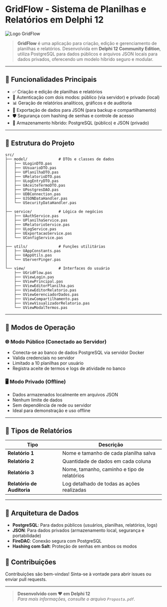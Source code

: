 # GridFlow - Sistema de Planilhas e Relatórios em Delphi 12

![Logo GridFlow](https://i.ibb.co/5hdhgTjd/Logo.png)

> **GridFlow** é uma aplicação para criação, edição e gerenciamento de planilhas e relatórios. Desenvolvida em **Delphi 12 Community Edition**, utiliza PostgreSQL para dados públicos e arquivos JSON locais para dados privados, oferecendo um modelo híbrido seguro e modular.

---

## 🚀 Funcionalidades Principais

- ✅ Criação e edição de planilhas e relatórios
- 🔐 Autenticação com dois modos: público (via servidor) e privado (local)
- 📊 Geração de relatórios analíticos, gráficos e de auditoria
- 🔄 Exportação de dados para JSON (para backup e compartilhamento)
- 🛡️ Segurança com hashing de senhas e controle de acesso
- 📂 Armazenamento híbrido: PostgreSQL (público) e JSON (privado)

---

## 🧩 Estrutura do Projeto

```
src/
├── model/              # DTOs e classes de dados
│   ├── ULoginDTO.pas
│   ├── UUsuarioDTO.pas
│   ├── UPlanilhaDTO.pas
│   ├── URelatorioDTO.pas
│   ├── ULogEntryDTO.pas
│   ├── UAceiteTermoDTO.pas
│   ├── UPostgresDAO.pas
│   ├── UDBConnection.pas
│   ├── UJSONDataHandler.pas
│   └── USecurityDataHandler.pas
│
├── service/            # Lógica de negócios
│   ├── UAuthService.pas
│   ├── UPlanilhaService.pas
│   ├── URelatorioService.pas
│   ├── ULogService.pas
│   ├── UExportacaoService.pas
│   └── UConfigService.pas
│
├── utils/              # Funções utilitárias
│   ├── UAppConstants.pas
│   ├── UAppUtils.pas
│   └── UServerPinger.pas
│
└── view/               # Interfaces do usuário
    ├── UGridFlow.pas
    ├── UViewLogin.pas
    ├── UViewPrincipal.pas
    ├── UViewEditorPlanilha.pas
    ├── UViewEditorRelatorio.pas
    ├── UViewGerenciadorDados.pas
    ├── UViewCompartilhamento.pas
    ├── UViewVisualizadorRelatorio.pas
    └── UViewModalTermos.pas
```

---

## 🔐 Modos de Operação

### 🌐 Modo Público (Conectado ao Servidor)
- Conecta-se ao banco de dados PostgreSQL via servidor Docker
- Valida credenciais no servidor
- Limitado a 10 planilhas por usuário
- Registra aceite de termos e logs de atividade no banco

### 🖥️ Modo Privado (Offline)
- Dados armazenados localmente em arquivos JSON
- Nenhum limite de dados
- Sem dependência de rede ou servidor
- Ideal para demonstração e uso offline

---

## 📝 Tipos de Relatórios

| Tipo | Descrição |
|------|----------|
| **Relatório 1** | Nome e tamanho de cada planilha salva |
| **Relatório 2** | Quantidade de dados em cada coluna |
| **Relatório 3** | Nome, tamanho, caminho e tipo de relatórios |
| **Relatório de Auditoria** | Log detalhado de todas as ações realizadas |

---

## 📁 Arquitetura de Dados

- **PostgreSQL**: Para dados públicos (usuários, planilhas, relatórios, logs)
- **JSON**: Para dados privados (armazenamento local, segurança e portabilidade)
- **FireDAC**: Conexão segura com PostgreSQL
- **Hashing com Salt**: Proteção de senhas em ambos os modos

## 💬 Contribuições

Contribuições são bem-vindas! Sinta-se à vontade para abrir issues ou enviar pull requests.

---

> **Desenvolvido com ❤️ em Delphi 12**  
> *Para mais informações, consulte o arquivo `Proposta.pdf`.*
